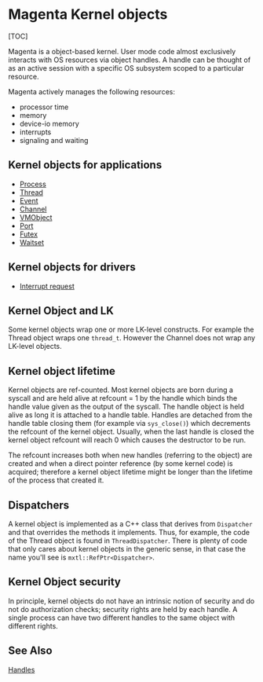 # Magenta Kernel objects

[TOC]

Magenta is a object-based kernel. User mode code almost exclusively interacts
with OS resources via object handles. A handle can be thought of as an active
session with a specific OS subsystem scoped to a particular resource.

Magenta actively manages the following resources:

+ processor time
+ memory
+ device-io memory
+ interrupts
+ signaling and waiting

## Kernel objects for applications

+ [Process](objects/process.md)
+ [Thread](objects/thread.md)
+ [Event](objects/event.md)
+ [Channel](objects/channel.md)
+ [VMObject](objects/vm_object.md)
+ [Port](objects/port.md)
+ [Futex](objects/futex.md)
+ [Waitset](objects/waitset.md)

## Kernel objects for drivers

+ [Interrupt request](objects/interrupt_request.md)

## Kernel Object and LK
Some kernel objects wrap one or more LK-level constructs. For example the
Thread object wraps one `thread_t`. However the Channel does not wrap
any LK-level objects.

## Kernel object lifetime
Kernel objects are ref-counted. Most kernel objects are born during a syscall
and are held alive at refcount = 1 by the handle which binds the handle value
given as the output of the syscall. The handle object is held alive as long it
is attached to a handle table. Handles are detached from the handle table
closing them (for example via `sys_close()`) which decrements the refcount of
the kernel object. Usually, when the last handle is closed the kernel object
refcount will reach 0 which causes the destructor to be run.

The refcount increases both when new handles (referring to the object) are
created and when a direct pointer reference (by some kernel code) is acquired;
therefore a kernel object lifetime might be longer than the lifetime of the
process that created it.

## Dispatchers
A kernel object is implemented as a C++ class that derives from `Dispatcher`
and that overrides the methods it implements. Thus, for example, the code
of the Thread object is found in `ThreadDispatcher`. There is plenty of
code that only cares about kernel objects in the generic sense, in that case
the name you'll see is `mxtl::RefPtr<Dispatcher>`.

## Kernel Object security
In principle, kernel objects do not have an intrinsic notion of security and
do not do authorization checks; security rights are held by each handle. A
single process can have two different handles to the same object with
different rights.

## See Also
[Handles](handles.md)
